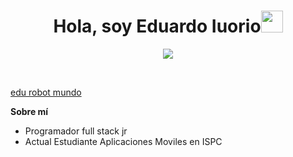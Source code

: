 <div><h1 align="center"><strong>Hola, soy Eduardo Iuorio</strong><img src="https://media.giphy.com/media/hvRJCLFzcasrR4ia7z/giphy.gif" width="35"></div></h1>

<p align="center">
  <a href="https://github.com/DenverCoder1/readme-typing-svg"><img src="https://readme-typing-svg.he!
rokuapp.com?font=Time+New+Roman&color=cyan&size=25&center=true&vCenter=true&width=600&height=100&lines=CO+FOUNDER+OSO+DE+FUEGO+DF,;PROGRAMADOR+FULL+STACK,;ACTUAL+ESTUDIANTE+DE+APP+MOVILES ISPC"></a>
</p>

<br>

  <picture>[edu robot mundo](https://github.com/user-attachments/assets/4d0ca745-45b7-41d6-bea5-57effa69476d)</picture>

    
    
    








    
**Sobre mí**
<br>

- Programador full stack jr
- Actual Estudiante Aplicaciones Moviles en ISPC
  
<br><br>


